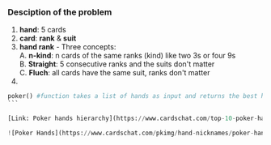 ### Desciption of the problem
1. __hand__: 5 cards  
2. __card__: __rank__ & __suit__  
3. __hand rank__ - Three concepts:  
  A. __n-kind__: n cards of the same ranks (kind) like two 3s or four 9s  
  B. __Straight__: 5 consecutive ranks and the suits don't matter  
  C. __Fluch__: all cards have the same suit, ranks don't matter  
4. 
````python
poker() #function takes a list of hands as input and returns the best hand  
```

[Link: Poker hands hierarchy](https://www.cardschat.com/top-10-poker-hands.php)

![Poker Hands](https://www.cardschat.com/pkimg/hand-nicknames/poker-hand-rankings_thumb.png)
